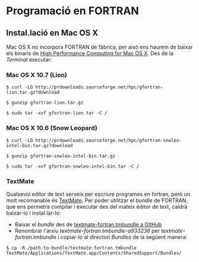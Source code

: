 Programació en FORTRAN
======================

Instal.lació en Mac OS X
------------------------

Mac OS X no incorpora FORTRAN de fàbrica, per això ens haurem de baixar els binaris de [High Performance Computing for Mac OS X](http://hpc.sourceforge.net/). Des de la *Terminal* executar:

### Mac OS X 10.7 (Lion)

`$ curl -LO http://prdownloads.sourceforge.net/hpc/gfortran-lion.tar.gz?download`

`$ gunzip gfortran-lion.tar.gz`

`$ sudo tar -xvf gfortran-lion.tar -C /`

### Mac OS X 10.6 (Snow Leopard)

`$ curl -LO http://prdownloads.sourceforge.net/hpc/gfortran-snwleo-intel-bin.tar.gz?download`

`$ gunzip gfortran-snwleo-intel-bin.tar.gz`

`$ sudo tar -xvf gfortran-snwleo-intel-bin.tar -C /`

### TextMate

Qualsevol editor de text serveix per escriure programes en fortran, però un molt recomanable és [TextMate](http://www.macromates.com). Per poder utilitzar el *bundle* de FORTRAN, que ens permetrà compilar i executar des del mateix editor de text, caldrà baixar-lo i instal.lar-lo:

* Baixar el *bundle* des de [textmate-fortran.tmbundle a GitHub](https://github.com/textmate/fortran.tmbundle)
* Renombrar l'arxiu *textmate-fortran.tmbundle-a933236* per *textmate-fortran.tmbundle* i copiar-lo al directori *Bundles* de la següent manera:

`$ cp -R /path-to-bundle/textmate-fortran.tmbundle TextMate/Applications/TextMate.app/Contents/SharedSupport/Bundles/`